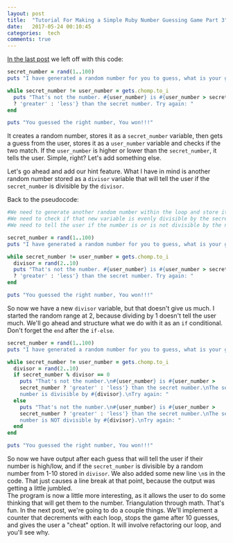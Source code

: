 ```yaml
---
layout: post
title:  "Tutorial For Making a Simple Ruby Number Guessing Game Part 3"
date:   2017-05-24 00:10:45
categories:  tech
comments: true
---
```


<a href="https://mrpants.io/2017/guessinggame2/"> In the last post</a> we left off with this code:
```ruby
secret_number = rand(1..100)
puts "I have generated a random number for you to guess, what is your guess?"

while secret_number != user_number = gets.chomp.to_i
  puts "That's not the number. #{user_number} is #{user_number > secret_number
  ? 'greater' : 'less'} than the secret number. Try again: "
end

puts "You guessed the right number, You won!!!"
```
It creates a random number, stores it as a `secret_number` variable, then gets a guess from the user, stores it as a `user_number` variable and checks if the two match. If the `user_number` is higher or lower than the `secret_number`, it tells the user. Simple, right? Let's add something else.

Let's go ahead and add our hint feature. What I have in mind is another random number stored as a `divisor` variable that will tell the user if the `secret_number` is divisible by the `divisor`.

Back to the pseudocode:
```ruby
#We need to generate another random number within the loop and store it as a new variable.
#We need to check if that new variable is evenly divisible by the secret_number.
#We need to tell the user if the number is or is not divisible by the new variable.
```
```ruby
secret_number = rand(1..100)
puts "I have generated a random number for you to guess, what is your guess?"

while secret_number != user_number = gets.chomp.to_i
  divisor = rand(2..10)
  puts "That's not the number. #{user_number} is #{user_number > secret_number
  ? 'greater' : 'less'} than the secret number. Try again: "
end

puts "You guessed the right number, You won!!!"
```
So now we have a new `divisor` variable, but that doesn't give us much. I started the random range at 2, because dividing by 1 doesn't tell the user much. We'll go ahead and structure what we do with it as an `if` conditional. Don't forget the `end` after the `if-else`.
```ruby
secret_number = rand(1..100)
puts "I have generated a random number for you to guess, what is your guess?"

while secret_number != user_number = gets.chomp.to_i
  divisor = rand(2..10)
  if secret_number % divisor == 0
    puts "That's not the number.\n#{user_number} is #{user_number >
    secret_number ? 'greater' : 'less'} than the secret number.\nThe secret
    number is divisible by #{divisor}.\nTry again: "
  else
    puts "That's not the number.\n#{user_number} is #{user_number >  
    secret_number ? 'greater' : 'less'} than the secret number.\nThe secret
    number is NOT divisible by #{divisor}.\nTry again: "
  end
end

puts "You guessed the right number, You won!!!"
```
So now we have output after each guess that will tell the user if their number is high/low, and if the `secret_number` is divisible by a random number from 1-10 stored in `divisor`. We also added some new line `\n`s in the code. That just causes a line break at that point, because the output was getting a little jumbled.  
The program is now a little more interesting, as it allows the user to do some thinking that will get them to the number. Triangulation through math. That's fun. In the next post, we're going to do a couple things. We'll implement a counter that decrements with each loop, stops the game after 10 guesses, and gives the user a "cheat" option. It will involve refactoring our loop, and you'll see why.
